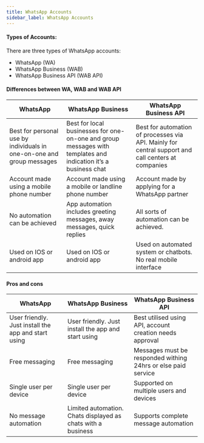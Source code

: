 ```yaml
---
title: WhatsApp Accounts
sidebar_label: WhatsApp Accounts
---
```



#### Types of Accounts:


There are three types of WhatsApp accounts:


- WhatsApp (WA)
- WhatsApp Business (WAB)
- WhatsApp Business API (WAB API)


#### Differences between WA, WAB and WAB API


| WhatsApp | WhatsApp Business | WhatsApp Business API |
| -------- | -------- | ------- |
| Best for personal use by individuals in one-on-one and group messages | Best for local businesses for one-on-one and group messages with templates and indication it’s a business chat | Best for automation of processes via API. Mainly for central support and call centers at companies |
| Account made using a mobile phone number | Account made using a mobile or landline phone number | Account made by applying for a WhatsApp partner |
| No automation can be achieved | App automation includes greeting messages, away messages, quick replies | All sorts of automation can be achieved. |
| Used on IOS or android app | Used on IOS or android app | Used on automated system or chatbots. No real mobile interface |


#### Pros and cons


| WhatsApp | WhatsApp Business | WhatsApp Business API |
| -------- | -------- | ------- |
| User friendly. Just install the app and start using | User friendly. Just install the app and start using | Best utilised using API, account creation needs approval |
| Free messaging | Free messaging | Messages must be responded withing 24hrs or else paid service |
| Single user per device | Single user per device | Supported on multiple users and devices |
| No message automation | Limited automation. Chats displayed as chats with a business | Supports complete message automation |